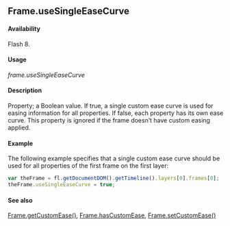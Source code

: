 ## Frame.useSingleEaseCurve

#### Availability

Flash 8.

#### Usage

*frame.useSingleEaseCurve*

#### Description

Property; a Boolean value. If true, a single custom ease curve is used for easing information for all properties. If false, each property has its own ease curve.
This property is ignored if the frame doesn’t have custom easing applied.

#### Example

The following example specifies that a single custom ease curve should be used for all properties of the first frame on the first layer:

```javascript
var theFrame = fl.getDocumentDOM().getTimeline().layers[0].frames[0];
theFrame.useSingleEaseCurve = true;
```

#### See also

[Frame.getCustomEase()](../Frame_object/Frame6.md), [Frame.hasCustomEase](../Frame_object/Frame10.md), [Frame.setCustomEase()](../Frame_object/Frame24.md)
